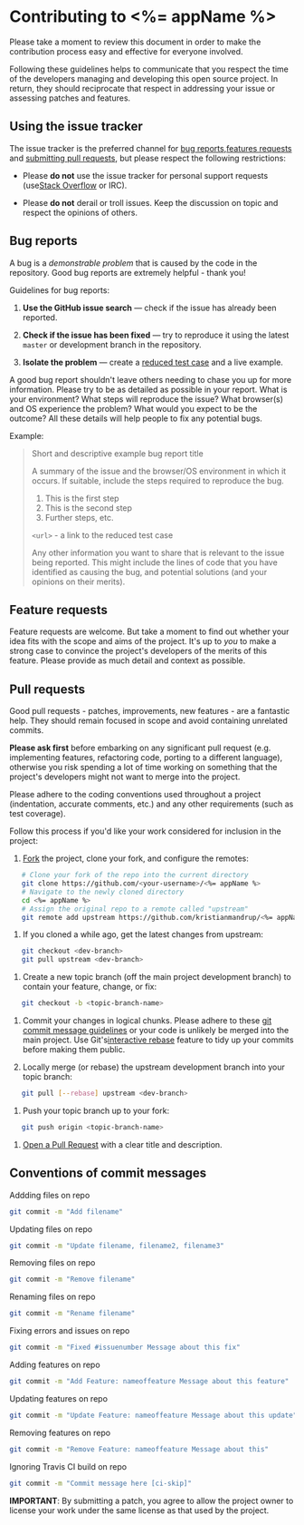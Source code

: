 Contributing to <%= appName %>
==============================

Please take a moment to review this document in order to make the contribution process easy and effective for everyone involved.

Following these guidelines helps to communicate that you respect the time of the developers managing and developing this open source project. In return, they should reciprocate that respect in addressing your issue or assessing patches and features.

Using the issue tracker
-----------------------

The issue tracker is the preferred channel for [bug reports](#bug-reports),[features requests](#feature-requests) and [submitting pull requests](#pull-requests), but please respect the following restrictions:

-	Please **do not** use the issue tracker for personal support requests (use[Stack Overflow](http://stackoverflow.com) or IRC).

-	Please **do not** derail or troll issues. Keep the discussion on topic and respect the opinions of others.

Bug reports
-----------

A bug is a *demonstrable problem* that is caused by the code in the repository. Good bug reports are extremely helpful - thank you!

Guidelines for bug reports:

1.	**Use the GitHub issue search** &mdash; check if the issue has already been reported.

2.	**Check if the issue has been fixed** &mdash; try to reproduce it using the latest `master` or development branch in the repository.

3.	**Isolate the problem** &mdash; create a [reduced test case](http://css-tricks.com/6263-reduced-test-cases/) and a live example.

A good bug report shouldn't leave others needing to chase you up for more information. Please try to be as detailed as possible in your report. What is your environment? What steps will reproduce the issue? What browser(s) and OS experience the problem? What would you expect to be the outcome? All these details will help people to fix any potential bugs.

Example:

> Short and descriptive example bug report title
>
> A summary of the issue and the browser/OS environment in which it occurs. If suitable, include the steps required to reproduce the bug.
>
> 1.	This is the first step
> 2.	This is the second step
> 3.	Further steps, etc.
>
> `<url>` - a link to the reduced test case
>
> Any other information you want to share that is relevant to the issue being reported. This might include the lines of code that you have identified as causing the bug, and potential solutions (and your opinions on their merits).

Feature requests
----------------

Feature requests are welcome. But take a moment to find out whether your idea fits with the scope and aims of the project. It's up to *you* to make a strong case to convince the project's developers of the merits of this feature. Please provide as much detail and context as possible.

Pull requests
-------------

Good pull requests - patches, improvements, new features - are a fantastic help. They should remain focused in scope and avoid containing unrelated commits.

**Please ask first** before embarking on any significant pull request (e.g. implementing features, refactoring code, porting to a different language), otherwise you risk spending a lot of time working on something that the project's developers might not want to merge into the project.

Please adhere to the coding conventions used throughout a project (indentation, accurate comments, etc.) and any other requirements (such as test coverage).

Follow this process if you'd like your work considered for inclusion in the project:

1.	[Fork](http://help.github.com/fork-a-repo/) the project, clone your fork, and configure the remotes:

```bash
   # Clone your fork of the repo into the current directory
   git clone https://github.com/<your-username>/<%= appName %>
   # Navigate to the newly cloned directory
   cd <%= appName %>
   # Assign the original repo to a remote called "upstream"
   git remote add upstream https://github.com/kristianmandrup/<%= appName %>
```

1.	If you cloned a while ago, get the latest changes from upstream:

```bash
   git checkout <dev-branch>
   git pull upstream <dev-branch>
```

1.	Create a new topic branch (off the main project development branch) to contain your feature, change, or fix:

```bash
   git checkout -b <topic-branch-name>
```

1.	Commit your changes in logical chunks. Please adhere to these [git commit message guidelines](http://tbaggery.com/2008/04/19/a-note-about-git-commit-messages.html) or your code is unlikely be merged into the main project. Use Git's[interactive rebase](https://help.github.com/articles/interactive-rebase) feature to tidy up your commits before making them public.

2.	Locally merge (or rebase) the upstream development branch into your topic branch:

```bash
   git pull [--rebase] upstream <dev-branch>
```

1.	Push your topic branch up to your fork:

```bash
   git push origin <topic-branch-name>
```

1.	[Open a Pull Request](https://help.github.com/articles/using-pull-requests/) with a clear title and description.

Conventions of commit messages
------------------------------

Addding files on repo

```bash
git commit -m "Add filename"
```

Updating files on repo

```bash
git commit -m "Update filename, filename2, filename3"
```

Removing files on repo

```bash
git commit -m "Remove filename"
```

Renaming files on repo

```bash
git commit -m "Rename filename"
```

Fixing errors and issues on repo

```bash
git commit -m "Fixed #issuenumber Message about this fix"
```

Adding features on repo

```bash
git commit -m "Add Feature: nameoffeature Message about this feature"
```

Updating features on repo

```bash
git commit -m "Update Feature: nameoffeature Message about this update"
```

Removing features on repo

```bash
git commit -m "Remove Feature: nameoffeature Message about this"
```

Ignoring Travis CI build on repo

```bash
git commit -m "Commit message here [ci-skip]"
```

**IMPORTANT**: By submitting a patch, you agree to allow the project owner to license your work under the same license as that used by the project.
